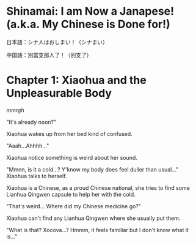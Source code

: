 # Shinamai: I am Now a Janapese! (a.k.a. My Chinese is Done for!)

日本語：シナ人はおしまい！（シナまい）

中国語：別當支那人了！（別支了）


# Chapter 1: Xiaohua and the Unpleasurable Body

*mmrgh*

"It's already noon?"

Xiaohua wakes up from her bed kind of confused.

"Aaah...Ahhhh..."

Xiaohua notice something is weird about her sound. 

"Mmnn, is it a cold...? Y'know my body does feel duller than usual..." Xiaohua talks to herself.

Xiaohua is a Chinese, as a proud Chinese national, she tries to find some Lianhua Qingwen capsule to help her with the cold. 

"That's weird... Where did my Chinese medicine go?"

Xiaohua can't find any Lianhua Qingwen where she usually put them. 

"What is that? Xocova...? Hmmm, it feels familiar but I don't know what it is..."
